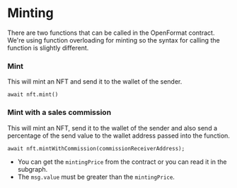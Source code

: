 # Minting

There are two functions that can be called in the OpenFormat contract. We're using function overloading for minting so the syntax for calling the function is slightly different.

### Mint

This will mint an NFT and send it to the wallet of the sender.

```tsx
await nft.mint()
```

### Mint with a sales commission

This will mint an NFT, send it to the wallet of the sender and also send a percentage of the send value to the wallet address passed into the function.

```tsx
await nft.mintWithCommission(commissionReceiverAddress);
```

* You can get the `mintingPrice` from the contract or you can read it in the subgraph.
* The `msg.value` must be greater than the `mintingPrice`.
